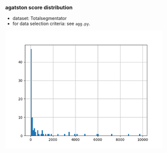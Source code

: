 ### agatston score distribution

+ dataset: Totalsegmentator
+ for data selection criteria: see `agg.py`.

<img src="./agatston_score.png">
